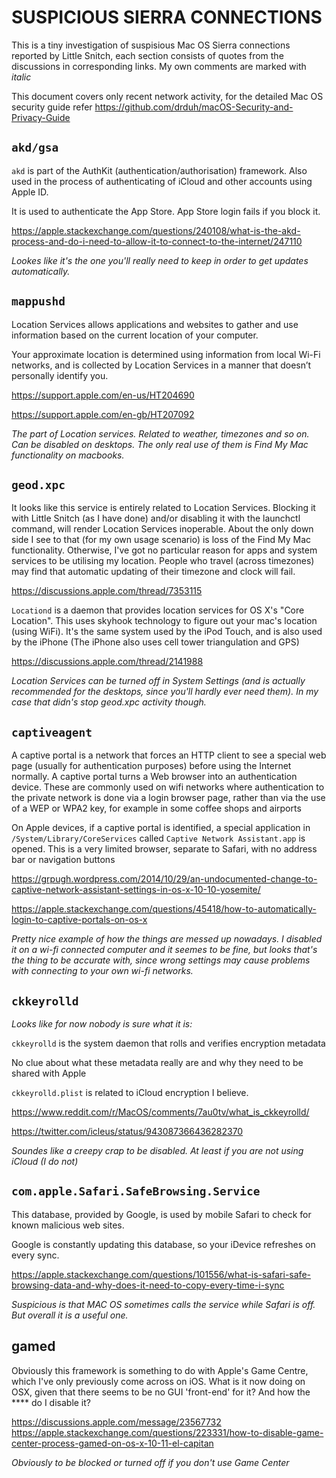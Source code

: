 # SUSPICIOUS SIERRA CONNECTIONS

This is a tiny investigation of suspisious Mac OS Sierra connections reported by Little Snitch, each section consists of quotes from the discussions in corresponding links. My own comments are marked with _italic_

This document covers only recent network activity, for the detailed Mac OS security guide refer https://github.com/drduh/macOS-Security-and-Privacy-Guide


## `akd/gsa`

`akd` is part of the AuthKit (authentication/authorisation) framework. Also used in the process of authenticating of iCloud and other accounts using Apple ID.

It is used to authenticate the App Store. App Store login fails if you block it.

https://apple.stackexchange.com/questions/240108/what-is-the-akd-process-and-do-i-need-to-allow-it-to-connect-to-the-internet/247110

_Lookes like it's the one you'll really need to keep in order to get updates automatically._


## `mappushd`

Location Services allows applications and websites to gather and use information based on the current location of your computer.

Your approximate location is determined using information from local Wi-Fi networks, and is collected by Location Services in a manner that doesn’t personally identify you.

https://support.apple.com/en-us/HT204690

https://support.apple.com/en-gb/HT207092

_The part of Location services. Related to weather, timezones and so on. Can be disabled on desktops. The only real use of them is Find My Mac functionality on macbooks._


## `geod.xpc`

It looks like this service is entirely related to Location Services. Blocking it with Little Snitch (as I have done) and/or disabling it with the launchctl command, will render Location Services inoperable. About the only down side I see to that (for my own usage scenario) is loss of the Find My Mac functionality. Otherwise, I've got no particular reason for apps and system services to be utilising my location. People who travel (across timezones) may find that automatic updating of their timezone and clock will fail.

https://discussions.apple.com/thread/7353115

`Locationd` is a daemon that provides location services for OS X's "Core Location". This uses skyhook technology to figure out your mac's location (using WiFi). It's the same system used by the iPod Touch, and is also used by the iPhone (The iPhone also uses cell tower triangulation and GPS)

https://discussions.apple.com/thread/2141988

_Location Services can be turned off in System Settings (and is actually recommended for the desktops, since you'll hardly ever need them). In my case that didn's stop geod.xpc activity though._


## `captiveagent`

A captive portal is a network that forces an HTTP client to see a special web page (usually for authentication purposes) before using the Internet normally. A captive portal turns a Web browser into an authentication device. These are commonly used on wifi networks where authentication to the private network is done via a login browser page, rather than via the use of a WEP or WPA2 key, for example in some coffee shops and airports

On Apple devices, if a captive portal is identified, a special application in `/System/Library/CoreServices` called `Captive Network Assistant.app` is opened. This is a very limited browser, separate to Safari, with no address bar or navigation buttons

https://grpugh.wordpress.com/2014/10/29/an-undocumented-change-to-captive-network-assistant-settings-in-os-x-10-10-yosemite/

https://apple.stackexchange.com/questions/45418/how-to-automatically-login-to-captive-portals-on-os-x

_Pretty nice example of how the things are messed up nowadays. I disabled it on a wi-fi connected computer and it seemes to be fine, but looks that's the thing to be accurate with, since wrong settings may cause problems with connecting to your own wi-fi networks._


## `ckkeyrolld`

_Looks like for now nobody is sure what it is:_

`ckkeyrolld` is the system daemon that rolls and verifies encryption metadata

No clue about what these metadata really are and why they need to be shared with Apple

`ckkeyrolld.plist` is related to iCloud encryption I believe.

https://www.reddit.com/r/MacOS/comments/7au0tv/what_is_ckkeyrolld/

https://twitter.com/icleus/status/943087366436282370

_Soundes like a creepy crap to be disabled. At least if you are not using iCloud (I do not)_


## `com.apple.Safari.SafeBrowsing.Service`

This database, provided by Google, is used by mobile Safari to check for known malicious web sites.

Google is constantly updating this database, so your iDevice refreshes on every sync.

https://apple.stackexchange.com/questions/101556/what-is-safari-safe-browsing-data-and-why-does-it-need-to-copy-every-time-i-sync

_Suspicious is that MAC OS sometimes calls the service while Safari is off. But overall it is a useful one._


## gamed

Obviously this framework is something to do with Apple's Game Centre, which I've only previously come across on iOS. What is it now doing on OSX, given that there seems to be no GUI 'front-end' for it? And how the **** do I disable it?

https://discussions.apple.com/message/23567732
https://apple.stackexchange.com/questions/223331/how-to-disable-game-center-process-gamed-on-os-x-10-11-el-capitan

_Obviously to be blocked or turned off if you don't use Game Center_